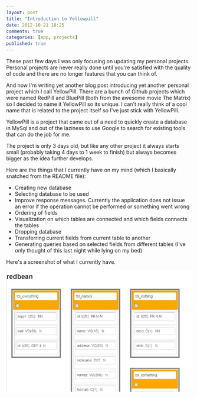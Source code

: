```yaml
---
layout: post
title: "Introduction to Yellowpill"
date: 2012-10-21 18:25
comments: true
categories: [app, projects]
published: true
---
```


These past few days I was only focusing on updating my personal projects. 
Personal projects are never really done until you're satisfied with the quality of code
and there are no longer features that you can think of.

And now I'm writing yet another blog post introducing yet another personal project which I call YellowPill.
There are a bunch of Github projects which were named RedPill and BluePill (both from the awesome movie The Matrix) so
I decided to name it YellowPill so its unique. I can't really think of a cool name that is related to the project itself
so I've just stick with YellowPill.

YellowPill is a project that came out of a need to quickly create a database in MySql and out of the laziness to use
Google to search for existing tools that can do the job for me.

The project is only 3 days old, but like any other project it always starts small (probably taking 4 days to 1 week to finish)
but always becomes bigger as the idea further develops.

Here are the things that I currently have on my mind (which I basically snatched from the README file):

- Creating new database
- Selecting database to be used
- Improve response messages. Currently the application does not issue an error if the operation cannot be performed or something went wrong
- Ordering of fields
- Visualization on which tables are connected and which fields connects the tables
- Dropping database
- Transferring current fields from current table to another
- Generating queries based on selected fields from different tables (I've only thought of this last night while lying on my bed)


Here's a screenshot of what I currently have.

![yellowpill](/images/posts/yellowpill/yellowpill.jpg)


